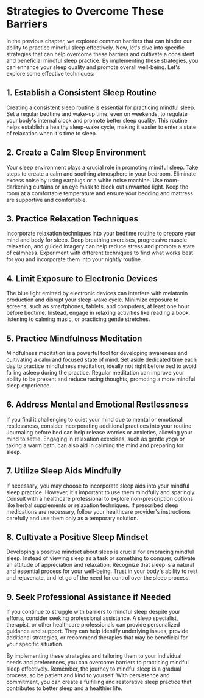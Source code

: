 # Strategies to Overcome These Barriers

In the previous chapter, we explored common barriers that can hinder our ability to practice mindful sleep effectively. Now, let's dive into specific strategies that can help overcome these barriers and cultivate a consistent and beneficial mindful sleep practice. By implementing these strategies, you can enhance your sleep quality and promote overall well-being. Let's explore some effective techniques:

## 1\. Establish a Consistent Sleep Routine

Creating a consistent sleep routine is essential for practicing mindful sleep. Set a regular bedtime and wake-up time, even on weekends, to regulate your body's internal clock and promote better sleep quality. This routine helps establish a healthy sleep-wake cycle, making it easier to enter a state of relaxation when it's time to sleep.

## 2\. Create a Calm Sleep Environment

Your sleep environment plays a crucial role in promoting mindful sleep. Take steps to create a calm and soothing atmosphere in your bedroom. Eliminate excess noise by using earplugs or a white noise machine. Use room-darkening curtains or an eye mask to block out unwanted light. Keep the room at a comfortable temperature and ensure your bedding and mattress are supportive and comfortable.

## 3\. Practice Relaxation Techniques

Incorporate relaxation techniques into your bedtime routine to prepare your mind and body for sleep. Deep breathing exercises, progressive muscle relaxation, and guided imagery can help reduce stress and promote a state of calmness. Experiment with different techniques to find what works best for you and incorporate them into your nightly routine.

## 4\. Limit Exposure to Electronic Devices

The blue light emitted by electronic devices can interfere with melatonin production and disrupt your sleep-wake cycle. Minimize exposure to screens, such as smartphones, tablets, and computers, at least one hour before bedtime. Instead, engage in relaxing activities like reading a book, listening to calming music, or practicing gentle stretches.

## 5\. Practice Mindfulness Meditation

Mindfulness meditation is a powerful tool for developing awareness and cultivating a calm and focused state of mind. Set aside dedicated time each day to practice mindfulness meditation, ideally not right before bed to avoid falling asleep during the practice. Regular meditation can improve your ability to be present and reduce racing thoughts, promoting a more mindful sleep experience.

## 6\. Address Mental and Emotional Restlessness

If you find it challenging to quiet your mind due to mental or emotional restlessness, consider incorporating additional practices into your routine. Journaling before bed can help release worries or anxieties, allowing your mind to settle. Engaging in relaxation exercises, such as gentle yoga or taking a warm bath, can also aid in calming the mind and preparing for sleep.

## 7\. Utilize Sleep Aids Mindfully

If necessary, you may choose to incorporate sleep aids into your mindful sleep practice. However, it's important to use them mindfully and sparingly. Consult with a healthcare professional to explore non-prescription options like herbal supplements or relaxation techniques. If prescribed sleep medications are necessary, follow your healthcare provider's instructions carefully and use them only as a temporary solution.

## 8\. Cultivate a Positive Sleep Mindset

Developing a positive mindset about sleep is crucial for embracing mindful sleep. Instead of viewing sleep as a task or something to conquer, cultivate an attitude of appreciation and relaxation. Recognize that sleep is a natural and essential process for your well-being. Trust in your body's ability to rest and rejuvenate, and let go of the need for control over the sleep process.

## 9\. Seek Professional Assistance if Needed

If you continue to struggle with barriers to mindful sleep despite your efforts, consider seeking professional assistance. A sleep specialist, therapist, or other healthcare professionals can provide personalized guidance and support. They can help identify underlying issues, provide additional strategies, or recommend therapies that may be beneficial for your specific situation.

By implementing these strategies and tailoring them to your individual needs and preferences, you can overcome barriers to practicing mindful sleep effectively. Remember, the journey to mindful sleep is a gradual process, so be patient and kind to yourself. With persistence and commitment, you can create a fulfilling and restorative sleep practice that contributes to better sleep and a healthier life.
